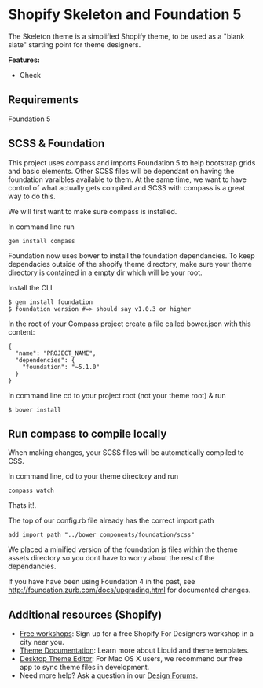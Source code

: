 Shopify Skeleton and Foundation 5
============

The Skeleton theme is a simplified Shopify theme, to be used as a "blank slate" starting point for theme designers.

<b>Features:</b>
- Check

Requirements
---------------------
Foundation 5

SCSS & Foundation
---------------------
This project uses compass and imports Foundation 5 to help bootstrap grids and basic elements. Other SCSS files will be dependant on having the foundation varaibles available to them. At the same time, we want to have control of what actually gets compiled and SCSS with compass is a great way to do this. 

We will first want to make sure compass is installed.

In command line run 
    
    gem install compass

Foundation now uses bower to install the foundation dependancies. To keep dependacies outside of the shopify theme directory, make sure your theme directory is contained in a empty dir which will be your root. 

Install the CLI
    
    $ gem install foundation
    $ foundation version #=> should say v1.0.3 or higher

In the root of your Compass project create a file called bower.json with this content:

    {
      "name": "PROJECT_NAME",
      "dependencies": {
        "foundation": "~5.1.0"
      }
    }

In command line cd to your project root (not your theme root) & run 
    
    $ bower install


Run compass to compile locally
---------------------

When making changes, your SCSS files will be automatically compiled to CSS. 

In command line, cd to your theme directory and run
    
    compass watch

Thats it!. 

The top of our config.rb file already has the correct import path

    add_import_path "../bower_components/foundation/scss"


We placed a minified version of the foundation js files within the theme assets directory so you dont have to worry about the rest of the dependancies.

If you have have been using Foundation 4 in the past, see http://foundation.zurb.com/docs/upgrading.html for documented changes.

Additional resources (Shopify)
---------------------
- <a href="http://meetup.shopify.com/">Free workshops</a>: Sign up for a free Shopify For Designers workshop in a city near you.
- <a href="http://docs.shopify.com/themes">Theme Documentation</a>: Learn more about Liquid and theme templates.
- <a href="http://apps.shopify.com/desktop-theme-editor">Desktop Theme Editor</a>: For Mac OS X users, we recommend our free app to sync theme files in development. 
- Need more help? Ask a question in our <a href="http://ecommerce.shopify.com/c/ecommerce-design"> Design Forums</a>.
